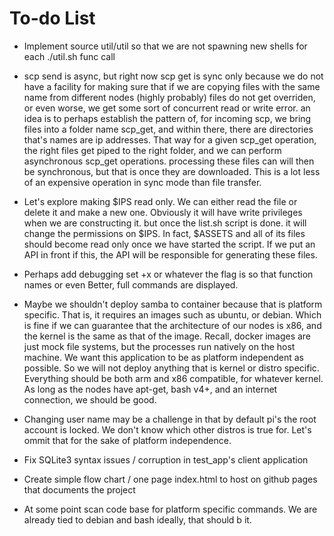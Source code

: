 # To-do List

* Implement source util/util so that we are not spawning
new shells for each ./util.sh func call

* scp send is async, but right now scp get is sync only because we do not have a facility
for making sure that if we are copying files with the same name from different nodes (highly probably)
files do not get overriden, or even worse, we get some sort of concurrent read or write error.
an idea is to perhaps establish the pattern of, for incoming scp, we bring files into a
folder name scp_get, and within there, there are directories that's names are ip addresses. That way
for a given scp_get operation, the right files get piped to the right folder, and we can perform asynchronous scp_get operations. processing these files can will then be synchronous, but that is once they are downloaded. This is a lot
less of an expensive operation in sync mode than file transfer.

* Let's explore making $IPS read only. We can either read the file or delete it
and make a new one. Obviously it will have write privileges when we are constructing
it. but once the list.sh script is done. it will change the permissions on $IPS.
In fact, $ASSETS and all of its files should become read only once we have started
the script. If we put an API in front if this, the API will be responsible for
generating these files.

* Perhaps add debugging set +x or whatever the flag is so that function names
or even Better, full commands are displayed.

* Maybe we shouldn't deploy samba to container because that is platform specific.
That is, it requires an images such as ubuntu, or debian. Which is fine if we can guarantee
that the architecture of our nodes is x86, and the kernel is the same as that of the image.
Recall, docker images are just mock file systems, but the processes run natively on the host machine.
We want this application to be as platform independent as possible. So we will not deploy anything
that is kernel or distro specific. Everything should be both arm and x86 compatible, for whatever kernel.
As long as the nodes have apt-get, bash v4+, and an internet connection, we should be good.

* Changing user name may be a challenge in that by default pi's the root account is
locked. We don't know which other distros is true for. Let's ommit that for the sake of platform independence.

* Fix SQLite3 syntax issues / corruption in test_app's client application

* Create simple flow chart / one page index.html to host on github pages that documents the project

* At some point scan code base for platform specific commands. We are already tied to debian and bash
ideally, that should b it.
